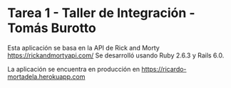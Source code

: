 # Tarea 1 - Taller de Integración - Tomás Burotto
Esta aplicación se basa en la API de Rick and Morty https://rickandmortyapi.com/
Se desarrolló usando Ruby 2.6.3 y Rails 6.0.

La aplicación se encuentra en producción en https://ricardo-mortadela.herokuapp.com
